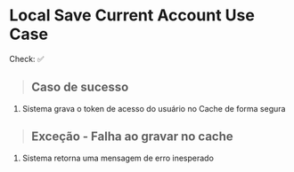 # Local Save Current Account Use Case

Check: ✅

> ## Caso de sucesso
1. Sistema grava o token de acesso do usuário no Cache de forma segura

> ## Exceção - Falha ao gravar no cache
1. Sistema retorna uma mensagem de erro inesperado